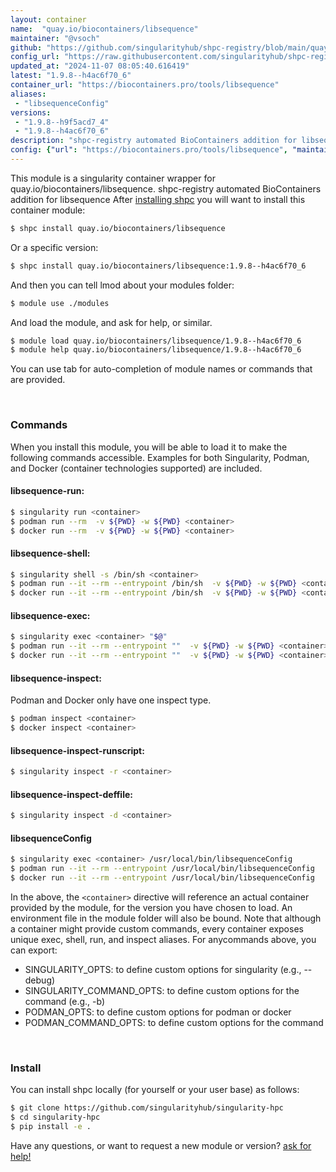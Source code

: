 ```yaml
---
layout: container
name:  "quay.io/biocontainers/libsequence"
maintainer: "@vsoch"
github: "https://github.com/singularityhub/shpc-registry/blob/main/quay.io/biocontainers/libsequence/container.yaml"
config_url: "https://raw.githubusercontent.com/singularityhub/shpc-registry/main/quay.io/biocontainers/libsequence/container.yaml"
updated_at: "2024-11-07 08:05:40.616419"
latest: "1.9.8--h4ac6f70_6"
container_url: "https://biocontainers.pro/tools/libsequence"
aliases:
 - "libsequenceConfig"
versions:
 - "1.9.8--h9f5acd7_4"
 - "1.9.8--h4ac6f70_6"
description: "shpc-registry automated BioContainers addition for libsequence"
config: {"url": "https://biocontainers.pro/tools/libsequence", "maintainer": "@vsoch", "description": "shpc-registry automated BioContainers addition for libsequence", "latest": {"1.9.8--h4ac6f70_6": "sha256:f34e1fa5903718a99b6ee1023d704eece89d19761414cd93d5675cd8c74ea214"}, "tags": {"1.9.8--h9f5acd7_4": "sha256:3073690ddad9f7be0d7c7af5cbf365460b5dcc6a2c167987716c3dc7ac2ac8de", "1.9.8--h4ac6f70_6": "sha256:f34e1fa5903718a99b6ee1023d704eece89d19761414cd93d5675cd8c74ea214"}, "docker": "quay.io/biocontainers/libsequence", "aliases": {"libsequenceConfig": "/usr/local/bin/libsequenceConfig"}}
---
```


This module is a singularity container wrapper for quay.io/biocontainers/libsequence.
shpc-registry automated BioContainers addition for libsequence
After [installing shpc](#install) you will want to install this container module:


```bash
$ shpc install quay.io/biocontainers/libsequence
```

Or a specific version:

```bash
$ shpc install quay.io/biocontainers/libsequence:1.9.8--h4ac6f70_6
```

And then you can tell lmod about your modules folder:

```bash
$ module use ./modules
```

And load the module, and ask for help, or similar.

```bash
$ module load quay.io/biocontainers/libsequence/1.9.8--h4ac6f70_6
$ module help quay.io/biocontainers/libsequence/1.9.8--h4ac6f70_6
```

You can use tab for auto-completion of module names or commands that are provided.

<br>

### Commands

When you install this module, you will be able to load it to make the following commands accessible.
Examples for both Singularity, Podman, and Docker (container technologies supported) are included.

#### libsequence-run:

```bash
$ singularity run <container>
$ podman run --rm  -v ${PWD} -w ${PWD} <container>
$ docker run --rm  -v ${PWD} -w ${PWD} <container>
```

#### libsequence-shell:

```bash
$ singularity shell -s /bin/sh <container>
$ podman run --it --rm --entrypoint /bin/sh  -v ${PWD} -w ${PWD} <container>
$ docker run --it --rm --entrypoint /bin/sh  -v ${PWD} -w ${PWD} <container>
```

#### libsequence-exec:

```bash
$ singularity exec <container> "$@"
$ podman run --it --rm --entrypoint ""  -v ${PWD} -w ${PWD} <container> "$@"
$ docker run --it --rm --entrypoint ""  -v ${PWD} -w ${PWD} <container> "$@"
```

#### libsequence-inspect:

Podman and Docker only have one inspect type.

```bash
$ podman inspect <container>
$ docker inspect <container>
```

#### libsequence-inspect-runscript:

```bash
$ singularity inspect -r <container>
```

#### libsequence-inspect-deffile:

```bash
$ singularity inspect -d <container>
```


#### libsequenceConfig

```bash
$ singularity exec <container> /usr/local/bin/libsequenceConfig
$ podman run --it --rm --entrypoint /usr/local/bin/libsequenceConfig   -v ${PWD} -w ${PWD} <container> -c " $@"
$ docker run --it --rm --entrypoint /usr/local/bin/libsequenceConfig   -v ${PWD} -w ${PWD} <container> -c " $@"
```



In the above, the `<container>` directive will reference an actual container provided
by the module, for the version you have chosen to load. An environment file in the
module folder will also be bound. Note that although a container
might provide custom commands, every container exposes unique exec, shell, run, and
inspect aliases. For anycommands above, you can export:

 - SINGULARITY_OPTS: to define custom options for singularity (e.g., --debug)
 - SINGULARITY_COMMAND_OPTS: to define custom options for the command (e.g., -b)
 - PODMAN_OPTS: to define custom options for podman or docker
 - PODMAN_COMMAND_OPTS: to define custom options for the command

<br>

### Install

You can install shpc locally (for yourself or your user base) as follows:

```bash
$ git clone https://github.com/singularityhub/singularity-hpc
$ cd singularity-hpc
$ pip install -e .
```

Have any questions, or want to request a new module or version? [ask for help!](https://github.com/singularityhub/singularity-hpc/issues)